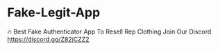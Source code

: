 # Fake-Legit-App
🔥 Best Fake Authenticator App To Resell Rep Clothing 
Join Our Discord https://discord.gg/Z82jCZZ2
